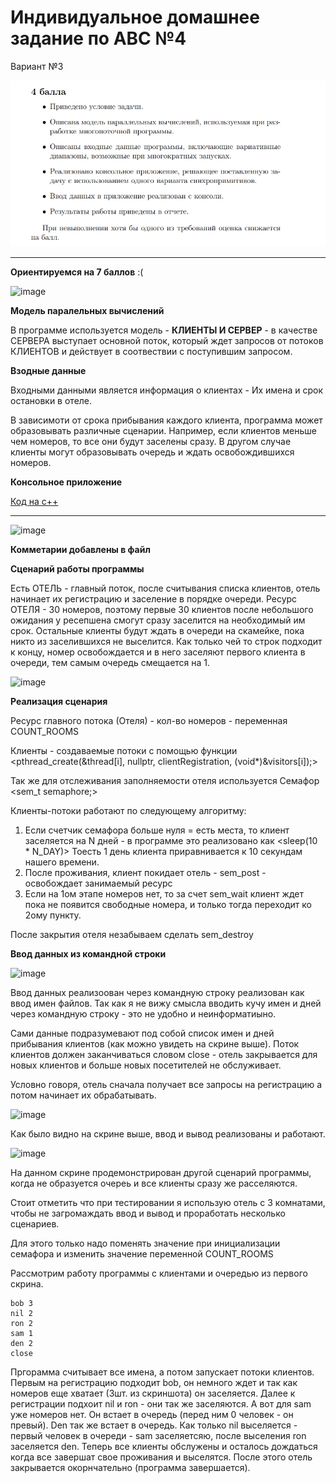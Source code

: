# Индивидуальное домашнее задание по АВС №4

Вариант №3

![image](images/4.png)

---

**Ориентируемся на 7 баллов** :(

![image](https://user-images.githubusercontent.com/96993075/207099816-dab7af12-fe4b-4727-824c-f0ba5a538f42.png)


**Модель паралельных вычислений**

В программе используется модель - **КЛИЕНТЫ И СЕРВЕР** - в качестве СЕРВЕРА выступает основной поток, который ждет запросов от потоков КЛИЕНТОВ и действует в соотвествии с поступившим запросом.

**Взодные данные** 

Входными данными является информация о клиентах - Их имена и срок остановки в отеле.

В зависимоти от срока прибывания каждого клиента, программа может образовывать различные сценарии. Например, если клиентов меньше чем номеров, то все они будут заселены сразу. В другом случае клиенты могут образовывать очередь и ждать освобождившихся номеров.

**Консольное приложение**

[Код на с++](/1.cpp)


---

![image](https://user-images.githubusercontent.com/96993075/207103930-dd9d3519-0517-4919-985f-89ef9a0d0050.png)

**Комметарии добавлены в файл**

**Сценарий работы программы**

Есть ОТЕЛЬ - главный поток, после считывания списка клиентов, отель начинает их регистрацию и заселение в порядке очереди. Ресурс ОТЕЛЯ - 30 номеров, поэтому первые 30 клиентов после небольшого ожидания у ресепшена смогут сразу заселится на необходимый им срок. Остальные клиенты будут ждать в очереди на скамейке, пока никто из заселившихся не выселится. Как только чей то строк подходит к концу, номер освобождается и в него заселяют первого клиента в очереди, тем самым очередь смещается на 1.


![image](https://user-images.githubusercontent.com/96993075/207106037-829f6744-d31c-4382-b118-786ba4154839.png)

**Реализация сценария**

Ресурс главного потока (Отеля) - кол-во номеров - переменная COUNT_ROOMS

Клиенты - создаваемые потоки с помощью функции <pthread_create(&thread[i], nullptr, clientRegistration, (void*)&visitors[i]);>

Так же для отслеживания заполняемости отеля используется Семафор <sem_t semaphore;>

Клиенты-потоки работают по следующему алгоритму:

1. Если счетчик семафора больше нуля = есть места, то клиент заселяется на N дней - в программе это реализовано как <sleep(10 * N_DAY)> Тоесть 1 день клиента приравнивается к 10 секундам нашего времени. 
2. После проживания, клиент покидает отель - sem_post - освобождает занимаемый ресурс
3. Если на 1ом этапе номеров нет, то за счет sem_wait клиент ждет пока не появится свободные номера, и только тогда переходит ко 2ому пункту. 

После закрытия отеля незабываем сделать sem_destroy

**Ввод данных из командной строки** 

![image](https://user-images.githubusercontent.com/96993075/207108884-d83431c8-d9c1-40a5-9588-78ee2015a771.png)

Ввод данных реализоован через командную строку реализован как ввод имен файлов. Так как я не вижу смысла вводить кучу имен и дней через командную строку - это не удобно и неинформатиыно. 

Сами данные подразумевают под собой список имен и дней прибывания клиентов (как можно увидеть на скрине выше). Поток клиентов должен заканчиваться словом close - отель закрывается для новых клиентов и больше новых посетителей не обслуживает.

Условно говоря, отель сначала получает все запросы на регистрацию а потом начинает их обрабатывать.

![image](https://user-images.githubusercontent.com/96993075/207110524-0ab11606-565a-4309-826b-825ee5292bd9.png)

Как было видно на скрине выше, ввод и вывод реализованы и работают.

![image](https://user-images.githubusercontent.com/96993075/207111396-334b79dd-0e45-4a1e-8409-f34459bdb50f.png)

На данном скрине продемонстрирован другой сценарий программы, когда не образуется очереь и все клиенты сразу же расселяются.

Стоит отметить что при тестировании я использую отель с 3 комнатами, чтобы не загромаждать ввод и вывод и проработать несколько сценариев.

Для этого только надо поменять значение при инициализации семафора и изменить значение переменной COUNT_ROOMS

Рассмотрим работу программы с клиентами и очередью из первого скрина.

    bob 3
    nil 2
    ron 2
    sam 1
    den 2
    close
  
Пргорамма считывает все имена, а потом запускает потоки клиентов. Первым на регистрацию подходит bob, он немного ждет и так как номеров еще хватает (3шт. из скриншота) он заселяется. Далее к регистрации подхоит nil и ron - они так же заселяются. А вот для sam уже номеров нет. Он встает в очередь (перед ним 0 человек - он превый). Den так же встает в очередь. Как только nil выселяется - первый человек в очереди - sam заселяетсяю, после выселения ron заселяется den. Теперь все клиенты обслужены и осталось дождаться когда все завершат свое проживания и выселятся. После этого отель закрывается окорнчательно (программа завершается). 
    



